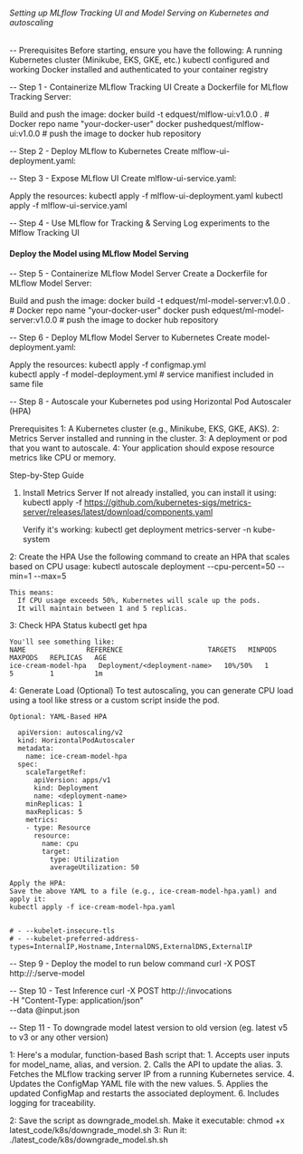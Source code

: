 ###### Setting up MLflow Tracking UI and Model Serving on Kubernetes and autoscaling


-- Prerequisites
   Before starting, ensure you have the following:
      A running Kubernetes cluster (Minikube, EKS, GKE, etc.)
      kubectl configured and working
      Docker installed and authenticated to your container registry

-- Step 1 - Containerize MLflow Tracking UI
    Create a Dockerfile for MLflow Tracking Server:

  Build and push the image:
    docker build -t edquest/mlflow-ui:v1.0.0 .  # Docker repo name "your-docker-user"
    docker pushedquest/mlflow-ui:v1.0.0  # push the image to docker hub repository

-- Step 2 - Deploy MLflow to Kubernetes
    Create mlflow-ui-deployment.yaml:

-- Step 3 - Expose MLflow UI
    Create mlflow-ui-service.yaml:

  Apply the resources:
    kubectl apply -f mlflow-ui-deployment.yaml
    kubectl apply -f mlflow-ui-service.yaml

-- Step 4 - Use MLflow for Tracking & Serving
    Log experiments to the Mlflow Tracking UI

#### Deploy the Model using MLflow Model Serving

-- Step 5 - Containerize MLflow Model Server
    Create a Dockerfile for MLflow Model Server:
 
  Build and push the image:
    docker build -t  edquest/ml-model-server:v1.0.0 .  # Docker repo name "your-docker-user"
    docker push  edquest/ml-model-server:v1.0.0  # push the image to docker hub repository

-- Step 6 - Deploy MLflow Model Server to Kubernetes
    Create model-deployment.yaml:

  Apply the resources:
    kubectl apply -f configmap.yml  
    kubectl apply -f model-deployment.yml  # service manifiest included in same file

-- Step 8 - Autoscale your Kubernetes pod using Horizontal Pod Autoscaler (HPA)

  Prerequisites
    1: A Kubernetes cluster (e.g., Minikube, EKS, GKE, AKS).
    2: Metrics Server installed and running in the cluster.
    3: A deployment or pod that you want to autoscale.
    4: Your application should expose resource metrics like CPU or memory.

  Step-by-Step Guide
  1. Install Metrics Server
     If not already installed, you can install it using:
     kubectl apply -f https://github.com/kubernetes-sigs/metrics-server/releases/latest/download/components.yaml
    
     Verify it's working:
     kubectl get deployment metrics-server -n kube-system

  2: Create the HPA
    Use the following command to create an HPA that scales based on CPU usage:
    kubectl autoscale deployment <your deployment-name> --cpu-percent=50 --min=1 --max=5

    This means:
      If CPU usage exceeds 50%, Kubernetes will scale up the pods.
      It will maintain between 1 and 5 replicas.
  
  3: Check HPA Status
    kubectl get hpa

    You'll see something like:
    NAME               REFERENCE                     TARGETS   MINPODS   MAXPODS   REPLICAS   AGE
    ice-cream-model-hpa   Deployment/<deployment-name>   10%/50%   1         5         1          1m

  4: Generate Load (Optional)
     To test autoscaling, you can generate CPU load using a tool like stress or a custom script inside the pod.  

    Optional: YAML-Based HPA

      apiVersion: autoscaling/v2
      kind: HorizontalPodAutoscaler
      metadata:
        name: ice-cream-model-hpa
      spec:
        scaleTargetRef:
          apiVersion: apps/v1
          kind: Deployment
          name: <deployment-name>
        minReplicas: 1
        maxReplicas: 5
        metrics:
        - type: Resource
          resource:
            name: cpu
            target:
              type: Utilization
              averageUtilization: 50

    Apply the HPA:
    Save the above YAML to a file (e.g., ice-cream-model-hpa.yaml) and apply it:
    kubectl apply -f ice-cream-model-hpa.yaml

    
    # - --kubelet-insecure-tls
    # - --kubelet-preferred-address-types=InternalIP,Hostname,InternalDNS,ExternalDNS,ExternalIP

-- Step 9 - Deploy the model to run below command 
    curl -X POST http://<cluster-node-IP>:<nodeport>/serve-model

-- Step 10 - Test Inference
    curl -X POST http://<mlflow-model-service-ip>:<port>/invocations \
      -H "Content-Type: application/json" \
      --data @input.json

-- Step 11 - To downgrade model latest version to old version (eg. latest v5 to v3 or any other version)
   
  1: Here's a modular, function-based Bash script that:
      1. Accepts user inputs for model_name, alias, and version.
      2. Calls the API to update the alias.
      3. Fetches the MLflow tracking server IP from a running Kubernetes service.
      4. Updates the ConfigMap YAML file with the new values.
      5. Applies the updated ConfigMap and restarts the associated deployment.
      6. Includes logging for traceability.

  2:  Save the script as downgrade_model.sh.
      Make it executable:
      chmod +x latest_code/k8s/downgrade_model.sh
  3: Run it:
      ./latest_code/k8s/downgrade_model.sh.sh


<!--  curl http://10.100.198.240:5000/invocations \
   -H "Content-Type: application/json" \
   --data '{
     "inputs": [
       [5.1, 3.5, 1.4, 0.2],
       [6.2, 3.4, 5.4, 2.3],
       [5.9, 3.0, 5.1, 1.8]
     ]
   }'
 -->
 
